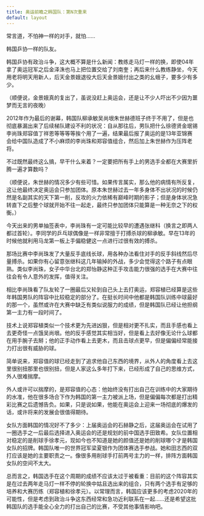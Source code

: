 ```yaml
---
title: 奥运前瞻之韩国队：第N次重来
default: layout
---
```


常言道，不怕神一样的对手，就怕……

韩国乒协一样的队友。

韩国乒协有政治斗争，这大概不算是什么新闻：教练走马灯一样的换，即使04年拿了奥运冠军之后金泽洙也马上把位置交给了刘南奎；再后来什么教练静坐，今天用老将明天用新人，后天金景娥退役大后天金景娥付出之类的幺蛾子，要多少有多少。

（顺便说，金景娥真的复出了，虽说没赶上奥运会，还是让不少人吓出不少因为噩梦而无言的夜晚）

2012年作为最后的谢幕，韩国队柳承敏吴尚垠朱世赫德班子终于不用了，但是也彻底暴漏出来了后续梯队建设不利的状况：自从那往后，男队把什么徐德贤金珉锡李尚珠郑容值丁祥恩等等等等挨个用了一遍，结果最后报了奥运的是13年亚锦赛会给中国队造成了不小麻烦的李尚珠和郑容值组合，然后加上朱世赫作为压阵老将。

不过既然最终这么搞，早干什么来着？一定要把所有手上的男选手全都在大赛里折腾一遍才算数吗？

（顺便说，朱世赫的情况多少有些可惜。如果传言属实，那么他的病情有所反复，这让他最终决定奥运会只参加团体。原本朱世赫过去一年多身体不出状况的时候仍然是名副其实的天下第一削，反攻的火力依稀有巅峰时期的影子；但是身体状况急转直下之后整个球就开始不往一起走，最终只参加团体只能算是一种无奈之下的权衡。）

今天出来的男单抽签表中，李尚珠有一定可能比较早的遭遇张继科（换言之即两人都过首轮）。李同学的乒乓球偶像是一样非常擅于打搏杀球的柳承敏。早在13年的时候他就利用马龙第一板上手偏稳健这一点进行过很有效的搏杀。

那场比赛中李尚珠发了大量反手底线长球，用各种办法看住对手的反手斜线然后尽量搏杀。如果你有心留意张继科这几年输掉的外战，多少会觉得这个路子有点眼熟。类似李尚珠，女子中华台北的郑怡静这种正手攻击能力很强的选手在大赛中往往会有令人意外的发挥，值得关注。

相比李尚珠看了队友轮了一圈最后又轮到自己头上去打奥运，郑容植已经算是这些年韩国男队的阵容中比较稳定的部分了。在挺长时间中他都是韩国队训练中球最好的那一个，虽然或许在大赛中缺乏有类似说服力的成绩，但是韩国队已经让他担纲第一主力有一段时间了。

技术上说郑容植类似一个技术更为先进凶狠，但是相对更不扎实，而且手感也看上去更奇怪一点饿吴尚垠。他的反手感觉其实相当好，但是看上去好像无论什么球都在用手腕子去掰；他的正手动作看上去更木，而且击球点更早，但是偏偏经常能接力打出很有威胁的球。

简单说来，郑容值的球已经走到了追求他自己东西的境界，从外人的角度看上去这里很别扭那里也很别扭，但是人家这么多年打下来，已经形成了自己的思维方式，外人很难揣摩。

外人或许可以揣摩的，是郑容值的心态：他始终没有打出自己在训练中的大家期待的水准，他在很多场合下作为韩国的第一主力被派上场，但是偏偏每次都是打出精彩比赛之后遗憾告负。如果，只是说如果，他能在奥运会上迎来一场彻底的爆发的话，或许将来的发展会很值得期待。


女队方面韩国的情况好不了多少：上届奥运会的石赫静之后，这届奥运会在试用了一圈选手之一后最后选择进入奥运会的还是规划的前中国选手田致希。女队位置相对稳定的是削球手徐孝元，现如今也不知道是她的颜值还是她的削球哪个才是韩国女队的招牌。韩国队唯一的世界冠军梁夏银作为团体赛选手参战。她和田志西的双打应该是她的主要职责之一。像很多用削球手打前两号主力的一样，排阵方面韩国女队的空间不太大。

总而言之，韩国选手在这个周期的成绩不应该太过于被看重：目前的这个阵容其实是在过去两年走马灯一样不停的轮换中姑且选出来的组合，只有两个选手有足够的培养和大赛历练（郑容植和徐孝元）。以常理而言，韩国应该更多的考虑2020年的可能性，但是考虑到政治斗争这东西经常和急功近利联系在一起……还是希望这批韩国队的选手能全心全力的打出自己的比赛，不受其他事情影响吧。
